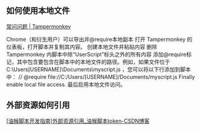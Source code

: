 ## 如何使用本地文件
[常问问题 | Tampermonkey](https://www.tampermonkey.net/faq.php#Q402)

Chrome（和衍生用户）可以导出并@require本地副本
打开 Tampermonkey 的仪表板，打开脚本并复制其内容。
创建本地文件并粘贴内容
删除 Tampermonkey 内脚本中除“UserScript”标头之外的所有内容
添加@require标记，其中包含要包含在脚本中的本地文件的路径。例如，如果文件位于 C:\Users\[USERNAME]\Documents\myscript.js ，您可以将以下行添加到脚本中：
// @require       file://C:/Users/[USERNAME]/Documents/myscript.js
Finally enable local file access.
最后启用本地文件访问。

## 外部资源如何引用
[[油猴脚本开发指南]外部资源引用_油猴脚本token-CSDN博客](https://blog.csdn.net/lihengdao666/article/details/113355118)
